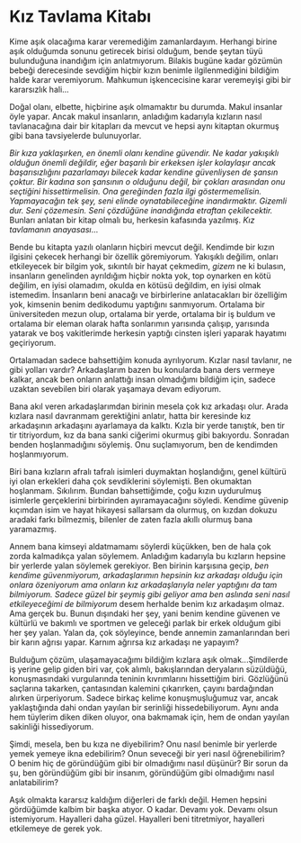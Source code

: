 # Kız Tavlama Kitabı

Kime aşık olacağıma karar veremediğim zamanlardayım. Herhangi birine
aşık olduğumda sonunu getirecek birisi olduğum, bende şeytan tüyü
bulunduğuna inandığım için anlatmıyorum. Bilakis bugüne kadar gözümün
bebeği derecesinde sevdiğim hiçbir kızın benimle ilgilenmediğini
bildiğim halde karar veremiyorum. Mahkumun işkencecisine karar
veremeyişi gibi bir kararsızlık hali...

Doğal olanı, elbette, hiçbirine aşık olmamaktır bu durumda. Makul
insanlar öyle yapar. Ancak makul insanların, anladığım kadarıyla
kızların nasıl tavlanacağına dair bir kitapları da mevcut ve hepsi aynı
kitaptan okurmuş gibi bana tavsiyelerde bulunuyorlar.

*Bir kıza yaklaşırken, en önemli olanı kendine güvendir. Ne kadar
yakışıklı olduğun önemli değildir, eğer başarılı bir erkeksen işler
kolaylaşır ancak başarısızlığını pazarlamayı bilecek kadar kendine
güvenliysen de şansın çoktur. Bir kadına son şansının o olduğunu değil,
bir çokları arasından onu seçtiğini hissettirmelisin. Ona gereğinden
fazla ilgi göstermemelisin. Yapmayacağın tek şey, seni elinde
oynatabileceğine inandırmaktır. Gizemli dur. Seni çözemesin. Seni
çözdüğüne inandığında etraftan çekilecektir.* Bunları anlatan bir kitap
olmalı bu, herkesin kafasında yazılmış. *Kız tavlamanın anayasası*...

Bende bu kitapta yazılı olanların hiçbiri mevcut değil. Kendimde bir
kızın ilgisini çekecek herhangi bir özellik göremiyorum. Yakışıklı
değilim, onları etkileyecek bir bilgim yok, sıkıntılı bir hayat
çekmedim, *gizem* ne ki bulasın, insanların genelinden ayrıldığım hiçbir
nokta yok, top oynarken en kötü değilim, en iyisi olamadım, okulda en
kötüsü değildim, en iyisi olmak istemedim. İnsanların beni anacağı ve
birbirlerine anlatacakları bir özelliğim yok, kimsenin benim dedikodumu
yaptığını sanmıyorum. Ortalama bir üniversiteden mezun olup, ortalama
bir yerde, ortalama bir iş buldum ve ortalama bir eleman olarak hafta
sonlarımın yarısında çalışıp, yarısında yatarak ve boş vakitlerimde
herkesin yaptığı cinsten işleri yaparak hayatımı geçiriyorum.

Ortalamadan sadece bahsettiğim konuda ayrılıyorum. Kızlar nasıl
tavlanır, ne gibi yolları vardır? Arkadaşlarım bazen bu konularda bana
ders vermeye kalkar, ancak ben onların anlattığı insan olmadığımı
bildiğim için, sadece uzaktan sevebilen biri olarak yaşamaya devam
ediyorum.

Bana akıl veren arkadaşlarımdan birinin mesela çok kız arkadaşı olur.
Arada kızlara nasıl davranmam gerektiğini anlatır, hatta bir keresinde
kız arkadaşının arkadaşını ayarlamaya da kalktı. Kızla bir yerde
tanıştık, ben tir tir titriyordum, kız da bana sanki ciğerimi okurmuş
gibi bakıyordu. Sonradan benden hoşlanmadığını söylemiş. Onu
suçlamıyorum, ben de kendimden hoşlanmıyorum.

Biri bana kızların afralı tafralı isimleri duymaktan hoşlandığını, genel
kültürü iyi olan erkekleri daha çok sevdiklerini söylemişti. Ben
okumaktan hoşlanmam. Sıkılırım. Bundan bahsettiğimde, çoğu kızın
uydurulmuş isimlerle gerçeklerini birbirinden ayıramayacağını söyledi.
Kendime güvenip kıçımdan isim ve hayat hikayesi sallarsam da olurmuş, on
kızdan dokuzu aradaki farkı bilmezmiş, bilenler de zaten fazla akıllı
olurmuş bana yaramazmış.

Annem bana kimseyi aldatmamamı söylerdi küçükken, ben de hala çok zorda
kalmadıkça yalan söylemem. Anladığım kadarıyla bu kızların hepsine bir
yerlerde yalan söylemek gerekiyor. Ben birinin karşısına geçip, *ben
kendime güvenmiyorum, arkadaşlarımın hepsinin kız arkadaşı olduğu için
onlara özeniyorum ama onların kız arkadaşlarıyla neler yaptığını da tam
bilmiyorum. Sadece güzel bir şeymiş gibi geliyor ama ben aslında seni
nasıl etkileyeceğimi de bilmiyorum* desem herhalde benim kız arkadaşım
olmaz. Ama gerçek bu. Bunun dışındaki her şey, yani benim kendine
güvenen ve kültürlü ve bakımlı ve sportmen ve geleceği parlak bir erkek
olduğum gibi her şey yalan. Yalan da, çok söyleyince, bende annemin
zamanlarından beri bir karın ağrısı yapar. Karnım ağrırsa kız arkadaşı
ne yapayım?

Bulduğum çözüm, ulaşamayacağımı bildiğim kızlara aşık olmak...Şimdilerde
iş yerine gelip giden biri var, çok alımlı, bakışlarından deryaların
süzüldüğü, konuşmasındaki vurgularında teninin kıvrımlarını hissettiğim
biri. Gözlüğünü saçlarına takarken, çantasından kalemini çıkarırken,
çayını bardağından alırken ürperiyorum. Sadece birkaç kelime
konuşmuşluğumuz var, ancak yaklaştığında dahi ondan yayılan bir
serinliği hissedebiliyorum. Aynı anda hem tüylerim diken diken oluyor,
ona bakmamak için, hem de ondan yayılan sakinliği hissediyorum.

Şimdi, mesela, ben bu kıza ne diyebilirim? Onu nasıl benimle bir
yerlerde yemek yemeye ikna edebilirim? Onun seveceği bir yeri nasıl
öğrenebilirim? O benim hiç de göründüğüm gibi bir olmadığımı nasıl
düşünür? Bir sorun da şu, ben göründüğüm gibi bir insanım, göründüğüm
gibi olmadığımı nasıl anlatabilirim?

Aşık olmakta kararsız kaldığım diğerleri de farklı değil. Hemen hepsini
gördüğümde kalbim bir başka atıyor. O kadar. Devamı yok. Devamı olsun
istemiyorum. Hayalleri daha güzel. Hayalleri beni titretmiyor, hayalleri
etkilemeye de gerek yok.

